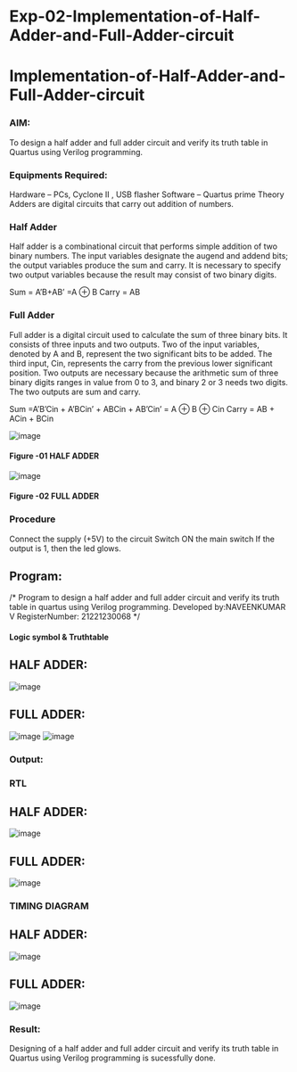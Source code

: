# Exp-02-Implementation-of-Half-Adder-and-Full-Adder-circuit

# Implementation-of-Half-Adder-and-Full-Adder-circuit
### AIM:
To design a half adder and full adder circuit and verify its truth table in Quartus using Verilog programming.

### Equipments Required:
Hardware – PCs, Cyclone II , USB flasher
Software – Quartus prime
Theory
Adders are digital circuits that carry out addition of numbers.

### Half Adder
Half adder is a combinational circuit that performs simple addition of two binary numbers. The input variables designate the augend and addend bits; the output variables produce the sum and carry. It is necessary to specify two output variables because the result may consist of two binary digits.

Sum = A’B+AB’ =A ⊕ B Carry = AB

### Full Adder
Full adder is a digital circuit used to calculate the sum of three binary bits. It consists of three inputs and two outputs. Two of the input variables, denoted by A and B, represent the two significant bits to be added. The third input, Cin, represents the carry from the previous lower significant position. Two outputs are necessary because the arithmetic sum of three binary digits ranges in value from 0 to 3, and binary 2 or 3 needs two digits. The two outputs are sum and carry.

Sum =A’B’Cin + A’BCin’ + ABCin + AB’Cin’ = A ⊕ B ⊕ Cin Carry = AB + ACin + BCin

 ![image](https://user-images.githubusercontent.com/36288975/163552156-a13e5a56-c638-4110-97d9-8896907c8d25.png)

#### Figure -01 HALF ADDER 


![image](https://user-images.githubusercontent.com/36288975/163552057-b3547877-6d07-45b4-b7e0-bcfebfad9e1d.png)

#### Figure -02 FULL ADDER 

### Procedure

Connect the supply (+5V) to the circuit
Switch ON the main switch
If the output is 1, then the led glows.
### 
## Program:
/*
Program to design a half adder and full adder circuit and verify its truth table in quartus using Verilog programming.
Developed by:NAVEENKUMAR V 
RegisterNumber:  21221230068
*/
#### Logic symbol & Truthtable
## HALF ADDER:
![image](https://user-images.githubusercontent.com/94165322/196046635-379e68de-7742-440a-a547-c66f0882ec90.png)
## FULL ADDER:
![image](https://user-images.githubusercontent.com/94165322/196046646-87ddb8e9-aa71-464f-98b9-75af2360c78b.png)
![image](https://user-images.githubusercontent.com/94165322/196046799-6124c211-b53f-4399-9bc6-ba5838796ef7.png)

### Output:
### RTL
## HALF ADDER:
![image](https://user-images.githubusercontent.com/94165322/196046709-f17e10b5-8772-4185-87b8-93e6209e5a1e.png)
## FULL ADDER:
![image](https://user-images.githubusercontent.com/94165322/196046722-6fb35c99-99a8-4925-b347-2417867317ae.png)

### TIMING DIAGRAM
## HALF ADDER:
![image](https://user-images.githubusercontent.com/94165322/196046733-4ca7c862-1a04-4428-b9f5-bcc70e5f47bf.png)
## FULL ADDER:
![image](https://user-images.githubusercontent.com/94165322/196046745-efd81a86-150f-4952-a8ac-6a4689355833.png)

### Result:
Designing of a half adder and full adder circuit and verify its truth table in Quartus using Verilog programming is sucessfully done.
